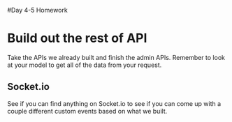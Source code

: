 #Day 4-5 Homework

<h1>Build out the rest of API</h1>

<p>Take the APIs we already built and finish the admin APIs. Remember to look at your model to get all of the data from your request.</p>

<h2>Socket.io</h2>
<p>See if you can find anything on Socket.io to see if you can come up with a couple different custom events based on what we built.</p>